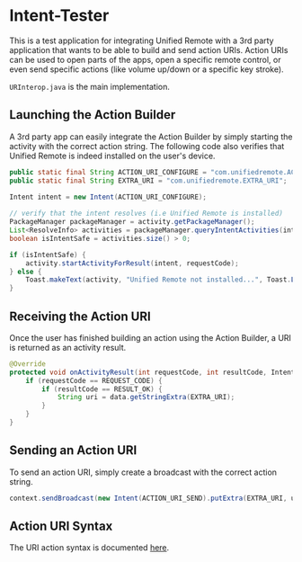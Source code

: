 # Intent-Tester
This is a test application for integrating Unified Remote with a 3rd party application that wants to be able to build and send action URIs. Action URIs can be used to open parts of the apps, open a specific remote control, or even send specific actions (like volume up/down or a specific key stroke). 

``URInterop.java`` is the main implementation.

## Launching the Action Builder
A 3rd party app can easily integrate the Action Builder by simply starting the activity with the correct action string. The following code also verifies that Unified Remote is indeed installed on the user's device.

````java
public static final String ACTION_URI_CONFIGURE = "com.unifiedremote.ACTION_URI_CONFIGURE";
public static final String EXTRA_URI = "com.unifiedremote.EXTRA_URI";
    
Intent intent = new Intent(ACTION_URI_CONFIGURE);

// verify that the intent resolves (i.e Unified Remote is installed)
PackageManager packageManager = activity.getPackageManager();
List<ResolveInfo> activities = packageManager.queryIntentActivities(intent, 0);
boolean isIntentSafe = activities.size() > 0;

if (isIntentSafe) {
    activity.startActivityForResult(intent, requestCode);
} else {
    Toast.makeText(activity, "Unified Remote not installed...", Toast.LENGTH_LONG).show();
}
````

## Receiving the Action URI
Once the user has finished building an action using the Action Builder, a URI is returned as an activity result.

````java
@Override
protected void onActivityResult(int requestCode, int resultCode, Intent data) {
    if (requestCode == REQUEST_CODE) {
        if (resultCode == RESULT_OK) {
            String uri = data.getStringExtra(EXTRA_URI);
        }
    }
}
````

## Sending an Action URI
To send an action URI, simply create a broadcast with the correct action string.

````java
context.sendBroadcast(new Intent(ACTION_URI_SEND).putExtra(EXTRA_URI, uri));
````

## Action URI Syntax
The URI action syntax is documented [here](https://github.com/unifiedremote/Docs/blob/master/concepts/uri.md).
